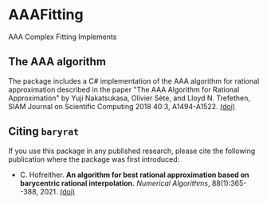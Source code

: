 # AAAFitting
 AAA Complex Fitting Implements

## The AAA algorithm

The package includes a C# implementation of the AAA algorithm for rational
approximation described in the paper "The AAA Algorithm for Rational
Approximation" by Yuji Nakatsukasa, Olivier Sète, and Lloyd N. Trefethen, SIAM
Journal on Scientific Computing 2018 40:3, A1494-A1522.
[(doi)](https://doi.org/10.1137/16M1106122)

## Citing ``baryrat``

If you use this package in any published research, please cite the following publication where the package was first introduced:

* C. Hofreither. **An algorithm for best rational approximation based on barycentric rational interpolation.**
  *Numerical Algorithms*, 88(1):365--388, 2021. [(doi)](https://doi.org/10.1007/s11075-020-01042-0)